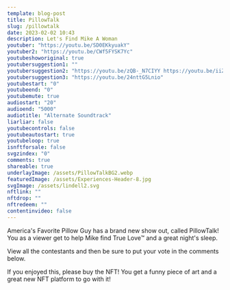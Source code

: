 ```yaml
---
template: blog-post
title: PillowTalk
slug: /pillowtalk
date: 2023-02-02 10:43
description: Let's Find Mike A Woman
youtuber: "https://youtu.be/SD0EKkyuakY"
youtuber2: "https://youtu.be/CWf5FYSK7Yc"
youtubeshoworiginal: true
youtubersuggestion1: ""
youtubersuggestion2: "https://youtu.be/zQB-_N7CIYY https://youtu.be/iiZnOlRPiE0"
youtubersuggestion3: "https://youtu.be/24nttG5Lnio"
youtubestart: "0"
youtubeend: "0"
youtubemute: true
audiostart: "20"
audioend: "5000"
audiotitle: "Alternate Soundtrack"
liarliar: false
youtubecontrols: false
youtubeautostart: true
youtubeloop: true
isnftforsale: false
svgzindex: "0"
comments: true
shareable: true
underlayImage: /assets/PillowTalkBG2.webp
featuredImage: /assets/Experiences-Header-8.jpg
svgImage: /assets/lindell2.svg
nftlink: ""
nftdrop: ""
nftredeem: ""
contentinvideo: false
---
```

America's Favorite Pillow Guy has a brand new show out, called PillowTalk! You as a viewer get to help Mike find True Love™ and a great night's sleep. 

View all the contestants and then be sure to put your vote in the comments below. 

If you enjoyed this, please buy the NFT! You get a funny piece of art and a great new NFT platform to go with it!





<!-- https://youtu.be/VgdB9QYKeyM -->

<!-- XjuLZwlDxh8 -->